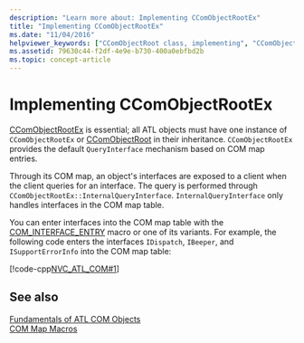 ```yaml
---
description: "Learn more about: Implementing CComObjectRootEx"
title: "Implementing CComObjectRootEx"
ms.date: "11/04/2016"
helpviewer_keywords: ["CComObjectRoot class, implementing", "CComObjectRootEx class"]
ms.assetid: 79630c44-f2df-4e9e-b730-400a0ebfbd2b
ms.topic: concept-article
---
```

# Implementing CComObjectRootEx

[CComObjectRootEx](../atl/reference/ccomobjectrootex-class.md) is essential; all ATL objects must have one instance of `CComObjectRootEx` or [CComObjectRoot](../atl/reference/ccomobjectroot-class.md) in their inheritance. `CComObjectRootEx` provides the default `QueryInterface` mechanism based on COM map entries.

Through its COM map, an object's interfaces are exposed to a client when the client queries for an interface. The query is performed through `CComObjectRootEx::InternalQueryInterface`. `InternalQueryInterface` only handles interfaces in the COM map table.

You can enter interfaces into the COM map table with the [COM_INTERFACE_ENTRY](reference/com-interface-entry-macros.md#com_interface_entry) macro or one of its variants. For example, the following code enters the interfaces `IDispatch`, `IBeeper`, and `ISupportErrorInfo` into the COM map table:

[!code-cpp[NVC_ATL_COM#1](../atl/codesnippet/cpp/implementing-ccomobjectrootex_1.h)]

## See also

[Fundamentals of ATL COM Objects](../atl/fundamentals-of-atl-com-objects.md)<br/>
[COM Map Macros](../atl/reference/com-map-macros.md)
